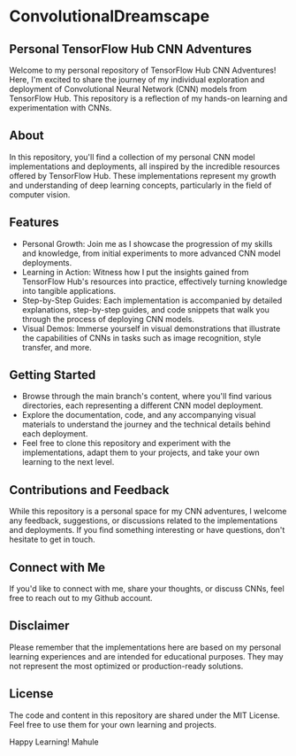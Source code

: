 # ConvolutionalDreamscape
## Personal TensorFlow Hub CNN Adventures

Welcome to my personal repository of TensorFlow Hub CNN Adventures! Here, I'm excited to share the journey of my individual exploration and deployment of Convolutional Neural Network (CNN) models from TensorFlow Hub. This repository is a reflection of my hands-on learning and experimentation with CNNs.

## About

In this repository, you'll find a collection of my personal CNN model implementations and deployments, all inspired by the incredible resources offered by TensorFlow Hub. These implementations represent my growth and understanding of deep learning concepts, particularly in the field of computer vision.

## Features

   - Personal Growth: Join me as I showcase the progression of my skills and knowledge, from initial experiments to more advanced CNN model deployments.
   - Learning in Action: Witness how I put the insights gained from TensorFlow Hub's resources into practice, effectively turning knowledge into tangible applications.
   - Step-by-Step Guides: Each implementation is accompanied by detailed explanations, step-by-step guides, and code snippets that walk you through the process of deploying CNN models.
   - Visual Demos: Immerse yourself in visual demonstrations that illustrate the capabilities of CNNs in tasks such as image recognition, style transfer, and more.

## Getting Started
- Browse through the main branch's content, where you'll find various directories, each representing a different CNN model deployment.
- Explore the documentation, code, and any accompanying visual materials to understand the journey and the technical details behind each deployment.
- Feel free to clone this repository and experiment with the implementations, adapt them to your projects, and take your own learning to the next level.

## Contributions and Feedback

While this repository is a personal space for my CNN adventures, I welcome any feedback, suggestions, or discussions related to the implementations and deployments. If you find something interesting or have questions, don't hesitate to get in touch.

## Connect with Me

If you'd like to connect with me, share your thoughts, or discuss CNNs, feel free to reach out to my Github account.

## Disclaimer

Please remember that the implementations here are based on my personal learning experiences and are intended for educational purposes. They may not represent the most optimized or production-ready solutions.

## License

The code and content in this repository are shared under the MIT License. Feel free to use them for your own learning and projects.

Happy Learning!
Mahule

